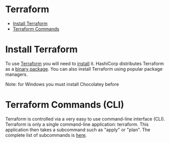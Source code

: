 # Terraform

- [Install Terraform](#install_terraform)
- [Terraform Commands](#terraform_commands)

# Install Terraform

To use [Terraform](https://www.terraform.io/) you will need to [install](https://learn.hashicorp.com/tutorials/terraform/install-cli) it. HashiCorp distributes Terraform as a [binary package](https://www.terraform.io/downloads.html). You can also install Terraform using popular package managers.

Note: for Windows you must install Chocolatey before 

# Terraform Commands (CLI)

Terraform is controlled via a very easy to use command-line interface (CLI). Terraform is only a single command-line application: terraform. This application then takes a subcommand such as "apply" or "plan". The complete list of subcommands is [here](https://www.terraform.io/docs/commands/index.html).
